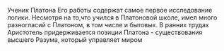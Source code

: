 Ученик Платона
Его работы содержат самое первое исследование логики. 
Несмотря на то,что учился в Платоновой школе, имел много разногласий с Платоном, в том числе и бытовых. 
В ранних трудах Аристотель придерживается позиции Платона - существования высшего Разума, который управляет миром